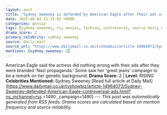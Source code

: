 ```yaml
---
layout: post
title: "Sydney Sweeney is defended by American Eagle after their ads are called 'Nazi propaganda' by woke mob"
date: 2025-08-02 11:15:03 +0000
categories: gossip
tags: [sydney-sweeney, tv, movies, fashion, controversy, source-daily_mail, drama-rising]
drama_score: 2
primary_celebrity: sydney_sweeney
source: daily_mail
source_url: "https://www.dailymail.co.uk/tvshowbiz/article-14964073/Sydney-Sweeney-defended-American-Eagle-controversial-ads.html?ns_mchannel=rss&1490&campaign=1490"
mentions: {sydney_sweeney: 2}
---
```


American Eagle said the actress did nothing wrong with their ads after they were branded 'Nazi propaganda.' Some saw her 'great jeans' campaign to be a remark on her genetic background. **Drama Score:** 2 | **Level:** RISING **Celebrities Mentioned:** Sydney Sweeney [Read full article at Daily Mail](https://www.dailymail.co.uk/tvshowbiz/article-14964073/Sydney-Sweeney-defended-American-Eagle-controversial-ads.html?ns_mchannel=rss =1490 _campaign=1490) --- *This post was automatically generated from RSS feeds. Drama scores are calculated based on mention frequency and source reliability.*